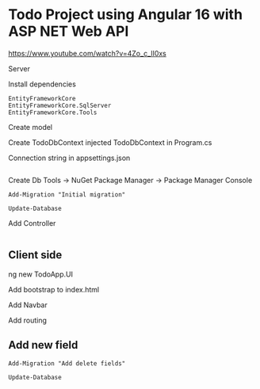 # Todo Project using Angular 16 with ASP NET Web API
https://www.youtube.com/watch?v=4Zo_c_lI0xs


Server


Install dependencies
```
EntityFrameworkCore
EntityFrameworkCore.SqlServer
EntityFrameworkCore.Tools
```


Create model



Create TodoDbContext
injected  TodoDbContext in Program.cs

Connection string in appsettings.json
```
```

Create Db
Tools -> NuGet Package Manager -> Package Manager Console
```
Add-Migration "Initial migration"

Update-Database
```

Add Controller
```
```


## Client side
ng new TodoApp.UI

Add bootstrap to index.html

Add Navbar

Add routing


## Add new field
```
Add-Migration "Add delete fields"

Update-Database
```
